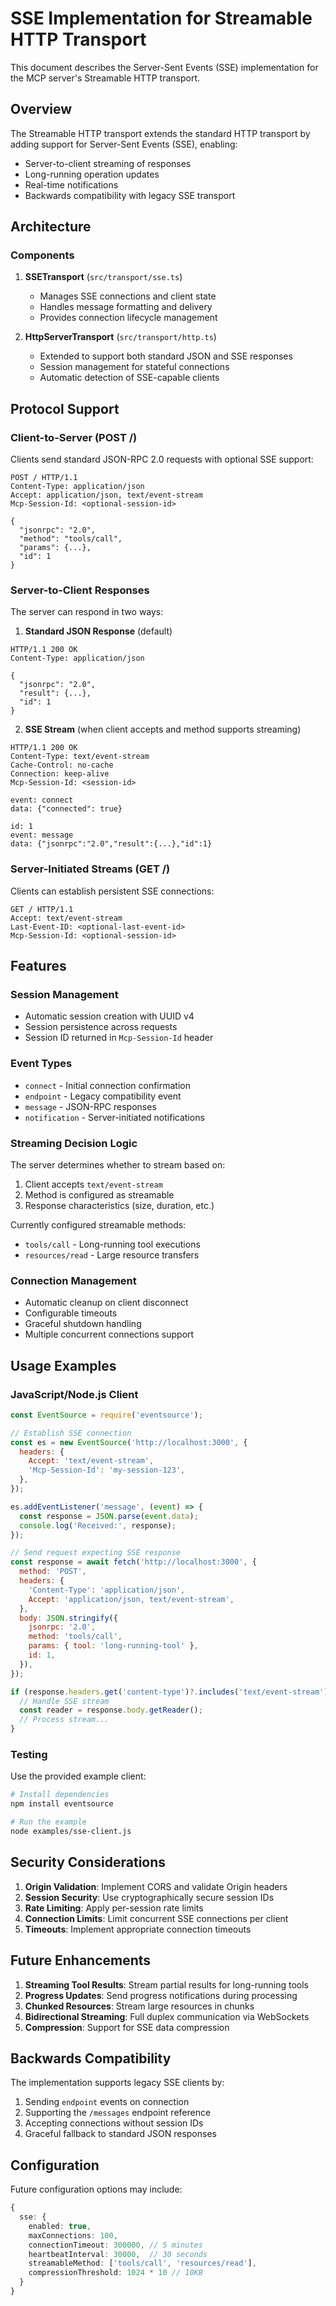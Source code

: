 # SSE Implementation for Streamable HTTP Transport

This document describes the Server-Sent Events (SSE) implementation for the MCP server's Streamable HTTP transport.

## Overview

The Streamable HTTP transport extends the standard HTTP transport by adding support for Server-Sent Events (SSE), enabling:

- Server-to-client streaming of responses
- Long-running operation updates
- Real-time notifications
- Backwards compatibility with legacy SSE transport

## Architecture

### Components

1. **SSETransport** (`src/transport/sse.ts`)
   - Manages SSE connections and client state
   - Handles message formatting and delivery
   - Provides connection lifecycle management

2. **HttpServerTransport** (`src/transport/http.ts`)
   - Extended to support both standard JSON and SSE responses
   - Session management for stateful connections
   - Automatic detection of SSE-capable clients

## Protocol Support

### Client-to-Server (POST /)

Clients send standard JSON-RPC 2.0 requests with optional SSE support:

```http
POST / HTTP/1.1
Content-Type: application/json
Accept: application/json, text/event-stream
Mcp-Session-Id: <optional-session-id>

{
  "jsonrpc": "2.0",
  "method": "tools/call",
  "params": {...},
  "id": 1
}
```

### Server-to-Client Responses

The server can respond in two ways:

1. **Standard JSON Response** (default)

```http
HTTP/1.1 200 OK
Content-Type: application/json

{
  "jsonrpc": "2.0",
  "result": {...},
  "id": 1
}
```

2. **SSE Stream** (when client accepts and method supports streaming)

```http
HTTP/1.1 200 OK
Content-Type: text/event-stream
Cache-Control: no-cache
Connection: keep-alive
Mcp-Session-Id: <session-id>

event: connect
data: {"connected": true}

id: 1
event: message
data: {"jsonrpc":"2.0","result":{...},"id":1}
```

### Server-Initiated Streams (GET /)

Clients can establish persistent SSE connections:

```http
GET / HTTP/1.1
Accept: text/event-stream
Last-Event-ID: <optional-last-event-id>
Mcp-Session-Id: <optional-session-id>
```

## Features

### Session Management

- Automatic session creation with UUID v4
- Session persistence across requests
- Session ID returned in `Mcp-Session-Id` header

### Event Types

- `connect` - Initial connection confirmation
- `endpoint` - Legacy compatibility event
- `message` - JSON-RPC responses
- `notification` - Server-initiated notifications

### Streaming Decision Logic

The server determines whether to stream based on:

1. Client accepts `text/event-stream`
2. Method is configured as streamable
3. Response characteristics (size, duration, etc.)

Currently configured streamable methods:

- `tools/call` - Long-running tool executions
- `resources/read` - Large resource transfers

### Connection Management

- Automatic cleanup on client disconnect
- Configurable timeouts
- Graceful shutdown handling
- Multiple concurrent connections support

## Usage Examples

### JavaScript/Node.js Client

```javascript
const EventSource = require('eventsource');

// Establish SSE connection
const es = new EventSource('http://localhost:3000', {
  headers: {
    Accept: 'text/event-stream',
    'Mcp-Session-Id': 'my-session-123',
  },
});

es.addEventListener('message', (event) => {
  const response = JSON.parse(event.data);
  console.log('Received:', response);
});

// Send request expecting SSE response
const response = await fetch('http://localhost:3000', {
  method: 'POST',
  headers: {
    'Content-Type': 'application/json',
    Accept: 'application/json, text/event-stream',
  },
  body: JSON.stringify({
    jsonrpc: '2.0',
    method: 'tools/call',
    params: { tool: 'long-running-tool' },
    id: 1,
  }),
});

if (response.headers.get('content-type')?.includes('text/event-stream')) {
  // Handle SSE stream
  const reader = response.body.getReader();
  // Process stream...
}
```

### Testing

Use the provided example client:

```bash
# Install dependencies
npm install eventsource

# Run the example
node examples/sse-client.js
```

## Security Considerations

1. **Origin Validation**: Implement CORS and validate Origin headers
2. **Session Security**: Use cryptographically secure session IDs
3. **Rate Limiting**: Apply per-session rate limits
4. **Connection Limits**: Limit concurrent SSE connections per client
5. **Timeouts**: Implement appropriate connection timeouts

## Future Enhancements

1. **Streaming Tool Results**: Stream partial results for long-running tools
2. **Progress Updates**: Send progress notifications during processing
3. **Chunked Resources**: Stream large resources in chunks
4. **Bidirectional Streaming**: Full duplex communication via WebSockets
5. **Compression**: Support for SSE data compression

## Backwards Compatibility

The implementation supports legacy SSE clients by:

1. Sending `endpoint` events on connection
2. Supporting the `/messages` endpoint reference
3. Accepting connections without session IDs
4. Graceful fallback to standard JSON responses

## Configuration

Future configuration options may include:

```typescript
{
  sse: {
    enabled: true,
    maxConnections: 100,
    connectionTimeout: 300000, // 5 minutes
    heartbeatInterval: 30000,  // 30 seconds
    streamableMethod: ['tools/call', 'resources/read'],
    compressionThreshold: 1024 * 10 // 10KB
  }
}
```
